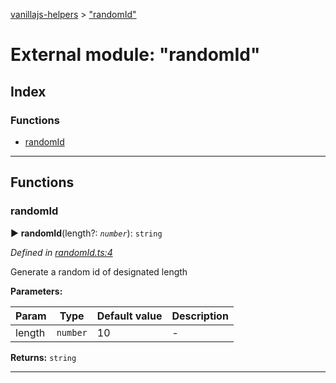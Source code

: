 [vanillajs-helpers](../README.md) > ["randomId"](../modules/_randomid_.md)



# External module: "randomId"

## Index

### Functions

* [randomId](_randomid_.md#randomid)



---
## Functions
<a id="randomid"></a>

###  randomId

► **randomId**(length?: *`number`*): `string`



*Defined in [randomId.ts:4](https://github.com/Tokimon/vanillajs-helpers/blob/255013e/randomId.ts#L4)*



Generate a random id of designated length


**Parameters:**

| Param | Type | Default value | Description |
| ------ | ------ | ------ | ------ |
| length | `number`  | 10 |   - |





**Returns:** `string`





___


